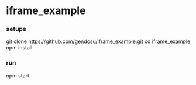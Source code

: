 # iframe_example

### setups

git clone https://github.com/gendosu/iframe_example.git
cd iframe_example
npm install

### run

npm start
